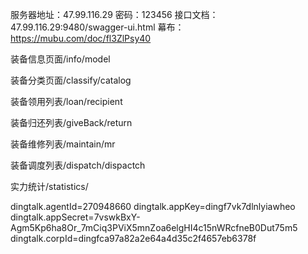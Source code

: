 服务器地址：47.99.116.29
密码：123456
接口文档：47.99.116.29:9480/swagger-ui.html
幕布： https://mubu.com/doc/fl3ZlPsy40

装备信息页面/info/model

装备分类页面/classify/catalog

装备领用列表/loan/recipient

装备归还列表/giveBack/return

装备维修列表/maintain/mr

装备调度列表/dispatch/dispactch

实力统计/statistics/

dingtalk.agentId=270948660
dingtalk.appKey=dingf7vk7dlnlyiawheo
dingtalk.appSecret=7vswkBxY-Agm5Kp6ha8Or_7mCiq3PViX5mnZoa6elgHI4c15nWRcfneB0Dut75m5
dingtalk.corpId=dingfca97a82a2e64a4d35c2f4657eb6378f

